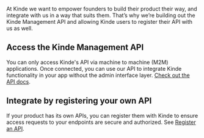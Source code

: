 
At Kinde we want to empower founders to build their product their way, and integrate with us in a way that suits them. That’s why we’re building out the Kinde Management API and allowing Kinde users to register their API with us as well.

## Access the Kinde Management API

You can only access Kinde's API via machine to machine (M2M) applications. Once connected, you can use our API to integrate Kinde functionality in your app without the admin interface layer. [Check out the API docs](/kinde-apis/management/).

## Integrate by registering your own API

If your product has its own APIs, you can register them with Kinde to ensure access requests to your endpoints are secure and authorized. See [Register an API](/developer-tools/your-apis/register-manage-apis/).
